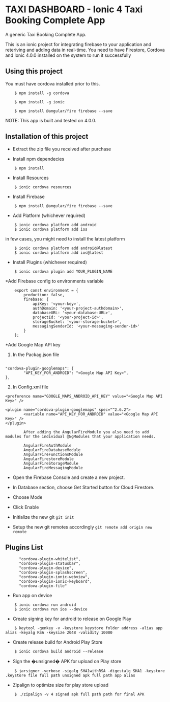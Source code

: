 # TAXI DASHBOARD - Ionic 4 Taxi Booking Complete App
A generic  Taxi Booking Complete App.

This is an ionic project for integrating firebase to your application and reteriving and adding data in real-time. You need to have Firestore, Cordova and Ionic 4.0.0 installed on the system to run it successfully

## Using this project

You must have cordova installed prior to this.

```
    $ npm install -g cordova
```

```
    $ npm install -g ionic
```
```
    $ npm install @angular/fire firebase --save
```

NOTE: This app is built and tested on 4.0.0.


## Installation of this project

* Extract the zip file you received after purchase

* Install npm dependecies

```
    $ npm install
```

* Install Resources

```
    $ ionic cordova resources
```

* Install Firebase
```
    $ npm install @angular/fire firebase --save
```

* Add Platform (whichever required)

```
    $ ionic cordova platform add android
    $ ionic cordova platform add ios
```
in few cases, you might need to install the latest platform
```
    $ ionic cordova platform add android@latest
    $ ionic cordova platform add ios@latest
```

* Install Plugins (whichever required)

```
    $ ionic cordova plugin add YOUR_PLUGIN_NAME
```

*Add Firebase config to environments variable

```
    export const environment = {
        production: false,
        firebase: {
            apiKey: '<your-key>',
            authDomain: '<your-project-authdomain>',
            databaseURL: '<your-database-URL>',
            projectId: '<your-project-id>',
            storageBucket: '<your-storage-bucket>',
            messagingSenderId: '<your-messaging-sender-id>'
        }
    };
```

*Add Google Map API key 

1. In the Packag.json file

```

"cordova-plugin-googlemaps": {
        "API_KEY_FOR_ANDROID": "<Google Map API Key>", 
},

```
2. In Config.xml file

```
<preference name="GOOGLE_MAPS_ANDROID_API_KEY" value="<Google Map API Key>" />

<plugin name="cordova-plugin-googlemaps" spec="^2.6.2">
        <variable name="API_KEY_FOR_ANDROID" value="<Google Map API Key>" />
</plugin>

```


```
        After adding the AngularFireModule you also need to add modules for the individual @NgModules that your application needs.

        AngularFireAuthModule
        AngularFireDatabaseModule
        AngularFireFunctionsModule
        AngularFirestoreModule
        AngularFireStorageModule
        AngularFireMessagingModule

```
* Open the Firebase Console and create a new project.

* In Database section, choose Get Started button for Cloud Firestore.

* Choose Mode

* Click Enable

* Initialize the new git
    ```git init```

* Setup the new git remotes accordingly
    ```git remote add origin new remote```


## Plugins List

``` "cordova-plugin-camera",
      "cordova-plugin-whitelist",
      "cordova-plugin-statusbar",
      "cordova-plugin-device",
      "cordova-plugin-splashscreen",
      "cordova-plugin-ionic-webview",
      "cordova-plugin-ionic-keyboard",
      "cordova-plugin-file"
```


* Run app on device

```
    $ ionic cordova run android
    $ ionic cordova run ios --device
```

* Create signing key for android to release on Google Play

```
    $ keytool -genkey -v -keystore keystore folder address -alias app alias -keyalg RSA -keysize 2048 -validity 10000
```

* Create release build for Android Play Store

```
    $ ionic cordova build android --release
```

* Sign the �unsigned� APK for upload on Play store

```
    $ jarsigner -verbose -sigalg SHA1withRSA -digestalg SHA1 -keystore .keystore file full path unsigned apk full path app alias
```


* Zipalign to optimize size for play store upload

```
    $ ./zipalign -v 4 signed apk full path path for final APK
``` 
